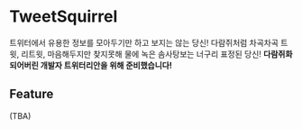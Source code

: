 # TweetSquirrel
트위터에서 유용한 정보를 모아두기만 하고 보지는 않는 당신!
다람쥐처럼 차곡차곡 트윗, 리트윗, 마음해두지만 찾지못해 물에 녹은 솜사탕보는 너구리 표정된 당신!
**다람쥐화 되어버린 개발자 트위터리안을 위해 준비했습니다!**

## Feature
(TBA)
